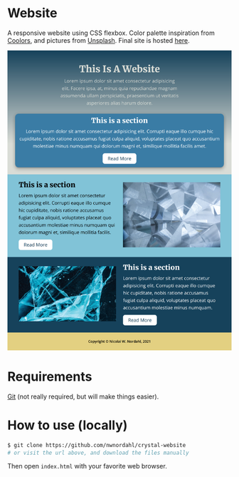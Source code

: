 # Website

A responsive website using CSS flexbox. Color palette inspiration from [Coolors](https://coolors.co), and pictures from [Unsplash](https://unsplash.com). Final site is hosted [here]().

<img src="img/screenshot.png" />

# Requirements

[Git](https://git-scm.com) (not really required, but will make things easier).

# How to use (locally)

```bash
$ git clone https://github.com/nwnordahl/crystal-website
# or visit the url above, and download the files manually
```

Then open `index.html` with your favorite web browser.
